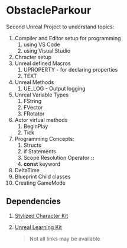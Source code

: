# ObstacleParkour

Second Unreal Project to understand topics:
1. Compiler and Editor setup for programming
   1. using VS Code
   2. using Visual Studio
2. Chracter setup
3. Unreal defined Macros
   1. UPROPERTY - for declaring properties
   2. TEXT
4. Unreal Methods
   1. UE_LOG - Output logging
5. Unreal Variable Types
   1. FString
   2. FVector
   3. FRotator
6. Actor virtual methods
   1. BeginPlay
   2. Tick
7. Programming Concepts:
   1. Structs
   2. if Statements
   3. Scope Resolution Operator **::**
   4. **const** keyword
8. DeltaTime
9. Blueprint Child classes
10. Creating GameMode

## Dependencies
1. [Stylized Character Kit](https://www.unrealengine.com/marketplace/en-US/product/stylized-male-character-kit-casual)
2. [Unreal Learning Kit](https://www.unrealengine.com/marketplace/en-US/product/unreal-learning-kit)

   > Not all links may be available
